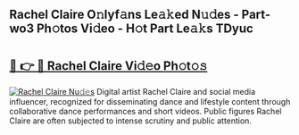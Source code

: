## Rachel Claire O𝚗lyf𝚊ns Le𝚊𝚔ed N𝚞𝚍es - Part-wo3 Ph𝚘tos Vi𝚍eo - H𝚘t Part Le𝚊𝚔s TDyuc

# <h2><a href="http://hf050o0.feru.top/?c=Rachel+Claire">🔗 👉 🔴 Rachel Claire Vi𝚍𝚎o Ph𝚘t𝚘𝚜</a></h2>

[![Rachel Claire Nu𝚍𝚎s](https://i.imgur.com/0TWrTi3.gif)](http://hf050o0.feru.top/?c=Rachel+Claire)
Digital artist Rachel Claire and social media influencer, recognized for disseminating dance and lifestyle content through collaborative dance performances and short videos. Public figures Rachel Claire are often subjected to intense scrutiny and public attention. 
